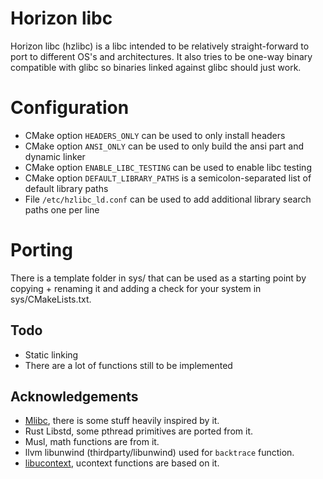 # Horizon libc
Horizon libc (hzlibc) is a libc intended to be relatively straight-forward to port to different OS's and architectures.
It also tries to be one-way binary compatible with glibc so binaries linked against glibc should just work.

# Configuration
- CMake option `HEADERS_ONLY` can be used to only install headers
- CMake option `ANSI_ONLY` can be used to only build the ansi part and dynamic linker
- CMake option `ENABLE_LIBC_TESTING` can be used to enable libc testing
- CMake option `DEFAULT_LIBRARY_PATHS` is a semicolon-separated list of default library paths
- File `/etc/hzlibc_ld.conf` can be used to add additional library search paths one per line

# Porting
There is a template folder in sys/ that can be used as a starting point by copying + renaming it and adding
a check for your system in sys/CMakeLists.txt.

## Todo
- Static linking
- There are a lot of functions still to be implemented

## Acknowledgements
- [Mlibc](https://github.com/managarm/mlibc), there is some stuff heavily inspired by it.
- Rust Libstd, some pthread primitives are ported from it.
- Musl, math functions are from it.
- llvm libunwind (thirdparty/libunwind) used for `backtrace` function.
- [libucontext](https://github.com/kaniini/libucontext), ucontext functions are based on it.
